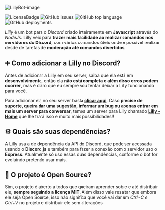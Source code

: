 ![LillyBot-image](https://i.ibb.co/ScXTv01/Photo-Editor-20200914-160614.jpg)

![LicenseBadge](https://img.shields.io/badge/License-MIT-green)
![GitHub issues](https://img.shields.io/github/issues/pedrohenriquebraga/lilly-bot?color=red&label=Issues)
![GitHub top language](https://img.shields.io/github/languages/top/pedrohenriquebraga/lilly-bot?color=yellow&label=Javascript)
![GitHub deployments](https://img.shields.io/github/deployments/pedrohenriquebraga/lilly-bot/lilly-discordbot?color=green&label=Deploy%20State)

*Lilly* é um bot para o *Discord* criado inteiramente em **Javascript** através do *NodeJs*. Lilly veio para **trazer mais facilidade ao realizar comandos nos servidores do Discord**, com vários comandos úteis onde é possível realizar desde de tarefas de **moderação até comandos divertidos**.

## ➕ Como adicionar a Lilly no Discord?
Antes de adicionar a Lilly em seu server, saiba que ela está em **desenvolvimento**, então ela **não está completa e além disso erros podem ocorrer**, mas é claro que eu sempre vou tentar deixar a Lilly funcionando para você.

Para adicionar ela no seu server basta **[clicar aqui](https://discord.com/oauth2/authorize?client_id=754548334328283137&scope=bot&permission=8)**. Caso **precise de suporte, queira dar uma sugestão, informar um bug ou apenas entrar em mais um server para conversar**, temos um server para Lilly chamado **[Lilly - Home](https://discord.gg/SceHNfZ)** que lhe trará isso e muito mais possibilidades!!

## ⚙️ Quais são suas dependências?
A Lilly usa a de dependência da API do Discord, que pode ser acessada usando o **Discord.js** e também para fazer a conexão com o servidor uso o **Express**. Atualmente só uso essas duas dependências, conforme o bot for evoluindo pretendo usar mais.

## 📂 O projeto é Open Source?
Sim, o projeto é aberto a todos que queiram aprender sobre e até distribuir ele, **sempre seguindo a licença MIT**. Além disso vale resaltar que embora ele seja Open Source, isso não significa que você vai dar um *Ctrl+C e Ctrl+V* no projeto e distribuir ele sem alterações
